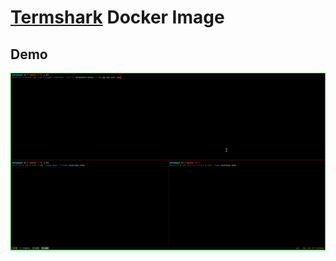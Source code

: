 # [Termshark](https://github.com/gcla/termshark) Docker Image

## Demo
![Demo][demo]


[demo]: demo.webp
